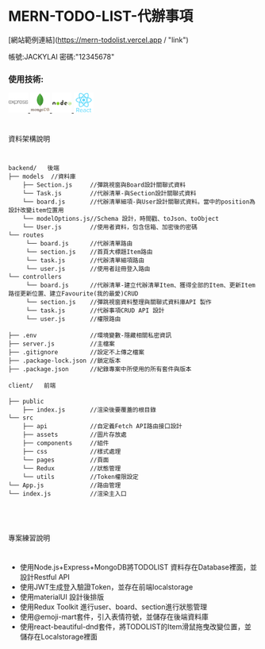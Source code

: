 # MERN-TODO-LIST-代辦事項

[網站範例連結](https://mern-todolist.vercel.app / "link")

<p align="left">
帳號:JACKYLAI
密碼:"12345678"
</p>

<p align="left">
</p>

<h3 align="left">使用技術:</h3>
<p align="left"> <a href="https://expressjs.com" target="_blank" rel="noreferrer"> <img src="https://raw.githubusercontent.com/devicons/devicon/master/icons/express/express-original-wordmark.svg" alt="express" width="40" height="40"/> </a> <a href="https://www.mongodb.com/" target="_blank" rel="noreferrer"> <img src="https://raw.githubusercontent.com/devicons/devicon/master/icons/mongodb/mongodb-original-wordmark.svg" alt="mongodb" width="40" height="40"/> </a> <a href="https://nodejs.org" target="_blank" rel="noreferrer"> <img src="https://raw.githubusercontent.com/devicons/devicon/master/icons/nodejs/nodejs-original-wordmark.svg" alt="nodejs" width="40" height="40"/> </a> <a href="https://reactjs.org/" target="_blank" rel="noreferrer"> <img src="https://raw.githubusercontent.com/devicons/devicon/master/icons/react/react-original-wordmark.svg" alt="react" width="40" height="40"/> </a> </p>


#
資料架構說明
#

```
backend/   後端
├── models  //資料庫
    ├── Section.js     //彈跳視窗與Board設計關聯式資料
    └── Task.js        //代辦清單-與Section設計關聯式資料
    └── board.js       //代辦清單細項-與User設計關聯式資料。當中的position為設計改變item位置用
    └── modelOptions.js//Schema 設計，時間戳、toJson、toObject
    └── User.js        //使用者資料，包含信箱、加密後的密碼
└── routes
     └── board.js      //代辦清單路由
     └── section.js    //首頁大標題Item路由
     └── task.js       //代辦清單細項路由
     └── user.js       //使用者註冊登入路由
└── controllers
     └── board.js      //代辦清單-建立代辦清單Item、獲得全部的Item、更新Item路徑更新位置、建立Favourite(我的最愛)CRUD
     └── section.js    //彈跳視窗資料整理與關聯式資料庫API 製作
     └── task.js       //代辦事項CRUD API 設計
     └── user.js       //權限路由   
     
├── .env               //環境變數-隱藏相關私密資訊
├── server.js          //主檔案
├── .gitignore         //設定不上傳之檔案
├── .package-lock.json //鎖定版本
├── .package.json      //紀錄專案中所使用的所有套件與版本

client/   前端

├── public  
    ├── index.js       //渲染後要覆蓋的根目錄
└── src
    ├── api            //自定義Fetch API路由接口設計
    ├── assets         //圖片存放處
    ├── components     //組件
    ├── css            //樣式處理
    └── pages          //頁面
    └── Redux          //狀態管理
    └── utils          //Token權限設定
└── App.js             //路由管理
└── index.js           //渲染主入口



```


#
專案練習說明
#
* 使用Node.js+Express+MongoDB將TODOLIST 資料存在Database裡面，並設計Restful API 
* 使用JWT生成登入驗證Token，並存在前端localstorage
* 使用materialUI 設計後排版
* 使用Redux Toolkit 進行user、board、section進行狀態管理
* 使用@emoji-mart套件，引入表情符號，並儲存在後端資料庫
* 使用react-beautiful-dnd套件，將TODOLIST的Item滑鼠拖曳改變位置，並儲存在Localstorage裡面



